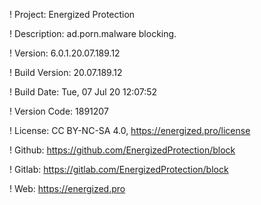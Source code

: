 ! Project: Energized Protection

! Description: ad.porn.malware blocking.

! Version: 6.0.1.20.07.189.12

! Build Version: 20.07.189.12

! Build Date: Tue, 07 Jul 20 12:07:52

! Version Code: 1891207

! License: CC BY-NC-SA 4.0, https://energized.pro/license

! Github: https://github.com/EnergizedProtection/block

! Gitlab: https://gitlab.com/EnergizedProtection/block


! Web: https://energized.pro
